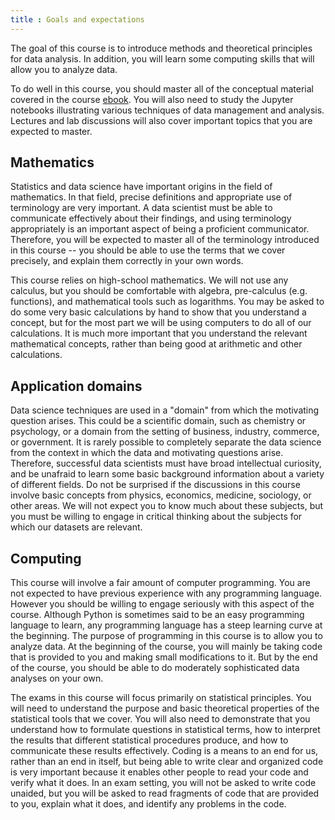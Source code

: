 ```yaml
---
title : Goals and expectations
---
```


The goal of this course is to introduce methods and theoretical
principles for data analysis.  In addition, you will learn some
computing skills that will allow you to analyze data.

To do well in this course, you should master all of the conceptual
material covered in the course
[ebook](https://www.stat.lsa.umich.edu/~kshedden/introds).  You will
also need to study the Jupyter notebooks illustrating various
techniques of data management and analysis.  Lectures and lab
discussions will also cover important topics that you are expected to
master.

## Mathematics

Statistics and data science have important origins in the field of
mathematics.  In that field, precise definitions and appropriate use
of terminology are very important.  A data scientist must be able to
communicate effectively about their findings, and using terminology
appropriately is an important aspect of being a proficient
communicator.  Therefore, you will be expected to master all of the
terminology introduced in this course -- you should be able to use the
terms that we cover precisely, and explain them correctly in your own
words.

This course relies on high-school mathematics.  We will not use any
calculus, but you should be comfortable with algebra, pre-calculus
(e.g. functions), and mathematical tools such as logarithms.  You may
be asked to do some very basic calculations by hand to show that you
understand a concept, but for the most part we will be using computers
to do all of our calculations.  It is much more important that you
understand the relevant mathematical concepts, rather than being good
at arithmetic and other calculations.

## Application domains

Data science techniques are used in a "domain" from which the
motivating question arises.  This could be a scientific domain, such
as chemistry or psychology, or a domain from the setting of business,
industry, commerce, or government.  It is rarely possible to
completely separate the data science from the context in which the
data and motivating questions arise.  Therefore, successful data
scientists must have broad intellectual curiosity, and be unafraid to
learn some basic background information about a variety of different
fields.  Do not be surprised if the discussions in this course involve
basic concepts from physics, economics, medicine, sociology, or other
areas.  We will not expect you to know much about these subjects, but
you must be willing to engage in critical thinking about the subjects
for which our datasets are relevant.

## Computing

This course will involve a fair amount of computer programming.  You
are not expected to have previous experience with any programming
language.  However you should be willing to engage seriously with this
aspect of the course.  Although Python is sometimes said to be an easy
programming language to learn, any programming language has a steep
learning curve at the beginning.  The purpose of programming in this
course is to allow you to analyze data.  At the beginning of the
course, you will mainly be taking code that is provided to you and
making small modifications to it.  But by the end of the course, you
should be able to do moderately sophisticated data analyses on your
own.

The exams in this course will focus primarily on statistical
principles.  You will need to understand the purpose and basic
theoretical properties of the statistical tools that we cover.  You
will also need to demonstrate that you understand how to formulate
questions in statistical terms, how to interpret the results that
different statistical procedures produce, and how to communicate these
results effectively.  Coding is a means to an end for us, rather than
an end in itself, but being able to write clear and organized code is
very important because it enables other people to read your code and
verify what it does.  In an exam setting, you will not be asked to
write code unaided, but you will be asked to read fragments of code
that are provided to you, explain what it does, and identify any
problems in the code.
